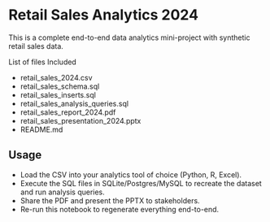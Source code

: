 # Retail Sales Analytics 2024

This is a complete end-to-end data analytics mini-project with synthetic retail sales data.



List of files Included

* retail\_sales\_2024.csv
* retail\_sales\_schema.sql
* retail\_sales\_inserts.sql
* retail\_sales\_analysis\_queries.sql
* retail\_sales\_report\_2024.pdf
* retail\_sales\_presentation\_2024.pptx
* README.md

## Usage

* Load the CSV into your analytics tool of choice (Python, R, Excel).
* Execute the SQL files in SQLite/Postgres/MySQL to recreate the dataset and run analysis queries.
* Share the PDF and present the PPTX to stakeholders.
* Re-run this notebook to regenerate everything end-to-end.


